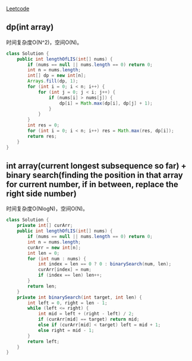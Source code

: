 [Leetcode](https://leetcode.com/problems/longest-increasing-subsequence/)

## dp(int array)
时间复杂度O(N^2)，空间O(N)。
```java
class Solution {
    public int lengthOfLIS(int[] nums) {
        if (nums == null || nums.length == 0) return 0;
        int n = nums.length;
        int[] dp = new int[n];
        Arrays.fill(dp, 1);
        for (int i = 0; i < n; i++) {
            for (int j = 0; j < i; j++) {
                if (nums[i] > nums[j]) {
                    dp[i] = Math.max(dp[i], dp[j] + 1);
                }
            }
        }
        int res = 0;
        for (int i = 0; i < n; i++) res = Math.max(res, dp[i]);
        return res;
    }
}
```

## int array(current longest subsequence so far) + binary search(finding the position in that array for current number, if in between, replace the right side number)
时间复杂度O(NlogN)，空间O(N)。
```java
class Solution {
    private int[] curArr;
    public int lengthOfLIS(int[] nums) {
        if (nums == null || nums.length == 0) return 0;
        int n = nums.length;
        curArr = new int[n];
        int len = 0;
        for (int num : nums) {
            int index = len == 0 ? 0 : binarySearch(num, len);
            curArr[index] = num;
            if (index == len) len++;
        }
        return len;
    }
    private int binarySearch(int target, int len) {
        int left = 0, right = len - 1;
        while (left <= right) {
            int mid = left + (right - left) / 2;
            if (curArr[mid] == target) return mid;
            else if (curArr[mid] < target) left = mid + 1;
            else right = mid - 1;
        }
        return left;
    }
}
```
